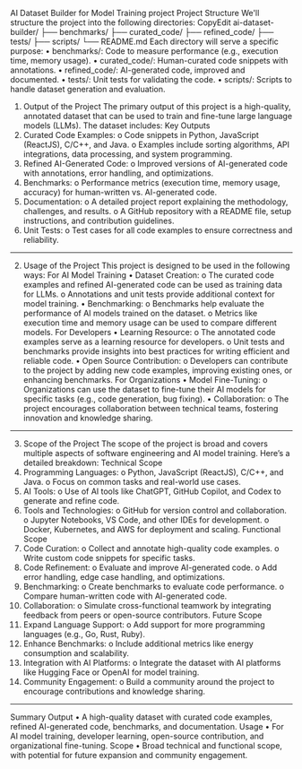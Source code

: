 AI Dataset Builder for Model Training project
Project Structure
We'll structure the project into the following directories:
CopyEdit
ai-dataset-builder/
├── benchmarks/
├── curated_code/
├── refined_code/
├── tests/
├── scripts/
└── README.md
Each directory will serve a specific purpose:
•	benchmarks/: Code to measure performance (e.g., execution time, memory usage).
•	curated_code/: Human-curated code snippets with annotations.
•	refined_code/: AI-generated code, improved and documented.
•	tests/: Unit tests for validating the code.
•	scripts/: Scripts to handle dataset generation and evaluation.

1. Output of the Project
The primary output of this project is a high-quality, annotated dataset that can be used to train and fine-tune large language models (LLMs). The dataset includes:
Key Outputs
1.	Curated Code Examples:
o	Code snippets in Python, JavaScript (ReactJS), C/C++, and Java.
o	Examples include sorting algorithms, API integrations, data processing, and system programming.
2.	Refined AI-Generated Code:
o	Improved versions of AI-generated code with annotations, error handling, and optimizations.
3.	Benchmarks:
o	Performance metrics (execution time, memory usage, accuracy) for human-written vs. AI-generated code.
4.	Documentation:
o	A detailed project report explaining the methodology, challenges, and results.
o	A GitHub repository with a README file, setup instructions, and contribution guidelines.
5.	Unit Tests:
o	Test cases for all code examples to ensure correctness and reliability.
________________________________________
2. Usage of the Project
This project is designed to be used in the following ways:
For AI Model Training
•	Dataset Creation:
o	The curated code examples and refined AI-generated code can be used as training data for LLMs.
o	Annotations and unit tests provide additional context for model training.
•	Benchmarking:
o	Benchmarks help evaluate the performance of AI models trained on the dataset.
o	Metrics like execution time and memory usage can be used to compare different models.
For Developers
•	Learning Resource:
o	The annotated code examples serve as a learning resource for developers.
o	Unit tests and benchmarks provide insights into best practices for writing efficient and reliable code.
•	Open Source Contribution:
o	Developers can contribute to the project by adding new code examples, improving existing ones, or enhancing benchmarks.
For Organizations
•	Model Fine-Tuning:
o	Organizations can use the dataset to fine-tune their AI models for specific tasks (e.g., code generation, bug fixing).
•	Collaboration:
o	The project encourages collaboration between technical teams, fostering innovation and knowledge sharing.
________________________________________
3. Scope of the Project
The scope of the project is broad and covers multiple aspects of software engineering and AI model training. Here’s a detailed breakdown:
Technical Scope
1.	Programming Languages:
o	Python, JavaScript (ReactJS), C/C++, and Java.
o	Focus on common tasks and real-world use cases.
2.	AI Tools:
o	Use of AI tools like ChatGPT, GitHub Copilot, and Codex to generate and refine code.
3.	Tools and Technologies:
o	GitHub for version control and collaboration.
o	Jupyter Notebooks, VS Code, and other IDEs for development.
o	Docker, Kubernetes, and AWS for deployment and scaling.
Functional Scope
1.	Code Curation:
o	Collect and annotate high-quality code examples.
o	Write custom code snippets for specific tasks.
2.	Code Refinement:
o	Evaluate and improve AI-generated code.
o	Add error handling, edge case handling, and optimizations.
3.	Benchmarking:
o	Create benchmarks to evaluate code performance.
o	Compare human-written code with AI-generated code.
4.	Collaboration:
o	Simulate cross-functional teamwork by integrating feedback from peers or open-source contributors.
Future Scope
1.	Expand Language Support:
o	Add support for more programming languages (e.g., Go, Rust, Ruby).
2.	Enhance Benchmarks:
o	Include additional metrics like energy consumption and scalability.
3.	Integration with AI Platforms:
o	Integrate the dataset with AI platforms like Hugging Face or OpenAI for model training.
4.	Community Engagement:
o	Build a community around the project to encourage contributions and knowledge sharing.
________________________________________
Summary
Output
•	A high-quality dataset with curated code examples, refined AI-generated code, benchmarks, and documentation.
Usage
•	For AI model training, developer learning, open-source contribution, and organizational fine-tuning.
Scope
•	Broad technical and functional scope, with potential for future expansion and community engagement.
